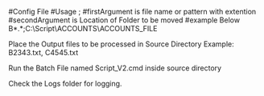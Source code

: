 #Config File
#Usage <firstArgument>;<secondArgument>
#firstArgument is file name or pattern with extention
#secondArgument is Location of Folder to be moved
#example Below
B*.*;C:\Script\ACCOUNTS\ACCOUNTS_FILE


Place the Output files to be processed in Source Directory
Example: B2343.txt, C4545.txt

Run the Batch File named Script_V2.cmd inside source directory

Check the Logs folder for logging.
